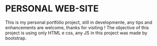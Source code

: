 # PERSONAL WEB-SITE

This is my personal portfólio project, still in developmente, any tips and enhancements are welcome, thanks for visiting !
The objective of this project is using only HTML e css, any JS in this project was made by bootstrap.
